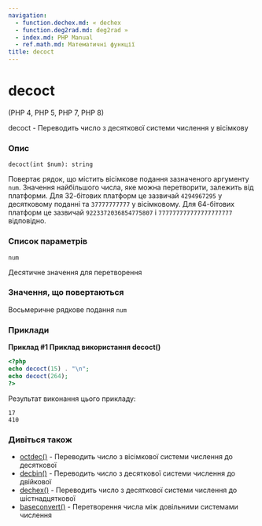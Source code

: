 ```yaml
---
navigation:
  - function.dechex.md: « dechex
  - function.deg2rad.md: deg2rad »
  - index.md: PHP Manual
  - ref.math.md: Математичні функції
title: decoct
---
```

# decoct

(PHP 4, PHP 5, PHP 7, PHP 8)

decoct - Переводить число з десяткової системи числення у вісімкову

### Опис

```methodsynopsis
decoct(int $num): string
```

Повертає рядок, що містить вісімкове подання зазначеного аргументу `num`. Значення найбільшого числа, яке можна перетворити, залежить від платформи. Для 32-бітових платформ це зазвичай `4294967295` у десятковому поданні та `37777777777` у вісімковому. Для 64-бітових платформ це зазвичай `9223372036854775807` і `777777777777777777777` відповідно.

### Список параметрів

`num`

Десятичне значення для перетворення

### Значення, що повертаються

Восьмеричне рядкове подання `num`

### Приклади

**Приклад #1 Приклад використання **decoct()****

```php
<?php
echo decoct(15) . "\n";
echo decoct(264);
?>
```

Результат виконання цього прикладу:

```
17
410
```

### Дивіться також

-   [octdec()](function.octdec.md) - Переводить число з вісімкової системи числення до десяткової
-   [decbin()](function.decbin.md) - Переводить число з десяткової системи числення до двійкової
-   [dechex()](function.dechex.md) - Переводить число з десяткової системи числення до шістнадцяткової
-   [baseconvert()](function.base-convert.md) - Перетворення числа між довільними системами числення
